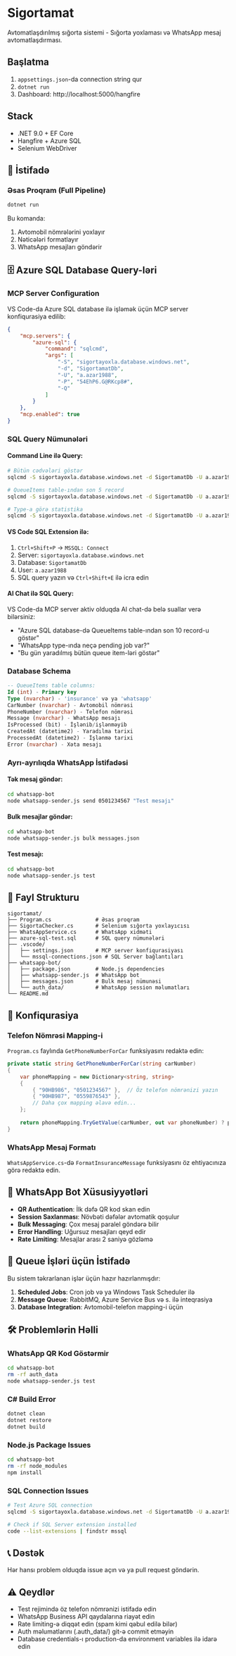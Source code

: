 # Sigortamat

Avtomatlaşdırılmış sığorta sistemi - Sığorta yoxlaması və WhatsApp mesaj avtomatlaşdırması.

## Başlatma
1. `appsettings.json`-da connection string qur
2. `dotnet run`
3. Dashboard: http://localhost:5000/hangfire

## Stack
- .NET 9.0 + EF Core
- Hangfire + Azure SQL
- Selenium WebDriver

## 🎯 İstifadə

### Əsas Proqram (Full Pipeline)
```bash
dotnet run
```

Bu komanda:
1. Avtomobil nömrələrini yoxlayır
2. Nəticələri formatlayır  
3. WhatsApp mesajları göndərir

## 🗄️ Azure SQL Database Query-ləri

### MCP Server Configuration
VS Code-da Azure SQL database ilə işləmək üçün MCP server konfiqurasiya edilib:

```json
{
    "mcp.servers": {
        "azure-sql": {
            "command": "sqlcmd",
            "args": [
                "-S", "sigortayoxla.database.windows.net",
                "-d", "SigortamatDb", 
                "-U", "a.azar1988",
                "-P", "54EhP6.G@RKcp8#",
                "-Q"
            ]
        }
    },
    "mcp.enabled": true
}
```

### SQL Query Nümunələri

#### Command Line ilə Query:
```bash
# Bütün cədvələri göstər
sqlcmd -S sigortayoxla.database.windows.net -d SigortamatDb -U a.azar1988 -P "54EhP6.G@RKcp8#" -Q "SELECT name FROM sys.tables ORDER BY name"

# QueueItems table-ından son 5 record
sqlcmd -S sigortayoxla.database.windows.net -d SigortamatDb -U a.azar1988 -P "54EhP6.G@RKcp8#" -Q "SELECT TOP 5 Id, Type, CarNumber, PhoneNumber, IsProcessed, CreatedAt FROM QueueItems ORDER BY CreatedAt DESC"

# Type-a görə statistika
sqlcmd -S sigortayoxla.database.windows.net -d SigortamatDb -U a.azar1988 -P "54EhP6.G@RKcp8#" -Q "SELECT Type, COUNT(*) as Count FROM QueueItems GROUP BY Type"
```

#### VS Code SQL Extension ilə:
1. `Ctrl+Shift+P` → `MSSQL: Connect`
2. Server: `sigortayoxla.database.windows.net`
3. Database: `SigortamatDb`
4. User: `a.azar1988`
5. SQL query yazın və `Ctrl+Shift+E` ilə icra edin

#### AI Chat ilə SQL Query:
VS Code-da MCP server aktiv olduqda AI chat-də belə suallar verə bilərsiniz:
- "Azure SQL database-də QueueItems table-ından son 10 record-u göstər"
- "WhatsApp type-ında neçə pending job var?"
- "Bu gün yaradılmış bütün queue item-ləri göstər"

### Database Schema
```sql
-- QueueItems table columns:
Id (int) - Primary key
Type (nvarchar) - 'insurance' və ya 'whatsapp' 
CarNumber (nvarchar) - Avtomobil nömrəsi
PhoneNumber (nvarchar) - Telefon nömrəsi
Message (nvarchar) - WhatsApp mesajı
IsProcessed (bit) - İşlənib/işlənməyib
CreatedAt (datetime2) - Yaradılma tarixi
ProcessedAt (datetime2) - İşlənmə tarixi
Error (nvarchar) - Xəta mesajı
```

### Ayrı-ayrılıqda WhatsApp İstifadəsi

#### Tək mesaj göndər:
```bash
cd whatsapp-bot
node whatsapp-sender.js send 0501234567 "Test mesajı"
```

#### Bulk mesajlar göndər:
```bash
cd whatsapp-bot  
node whatsapp-sender.js bulk messages.json
```

#### Test mesajı:
```bash
cd whatsapp-bot
node whatsapp-sender.js test
```

## 📁 Fayl Strukturu

```
sigortamat/
├── Program.cs              # Əsas proqram
├── SigortaChecker.cs       # Selenium sığorta yoxlayıcısı
├── WhatsAppService.cs      # WhatsApp xidməti
├── azure-sql-test.sql      # SQL query nümunələri
├── .vscode/
│   ├── settings.json       # MCP server konfiqurasiyası
│   └── mssql-connections.json # SQL Server bağlantıları
├── whatsapp-bot/
│   ├── package.json        # Node.js dependencies
│   ├── whatsapp-sender.js  # WhatsApp bot
│   ├── messages.json       # Bulk mesaj nümunəsi
│   └── auth_data/          # WhatsApp session məlumatları
└── README.md
```

## 🔧 Konfiqurasiya

### Telefon Nömrəsi Mapping-i
`Program.cs` faylında `GetPhoneNumberForCar` funksiyasını redaktə edin:

```csharp
private static string GetPhoneNumberForCar(string carNumber)
{
    var phoneMapping = new Dictionary<string, string>
    {
        { "90HB986", "0501234567" },  // Öz telefon nömrənizi yazın
        { "90HB987", "0559876543" },
        // Daha çox mapping əlavə edin...
    };
    
    return phoneMapping.TryGetValue(carNumber, out var phoneNumber) ? phoneNumber : "";
}
```

### WhatsApp Mesaj Formatı
`WhatsAppService.cs`-də `FormatInsuranceMessage` funksiyasını öz ehtiyacınıza görə redaktə edin.

## 📱 WhatsApp Bot Xüsusiyyətləri

- **QR Authentication**: İlk dəfə QR kod skan edin
- **Session Saxlanması**: Növbəti dəfələr avtomatik qoşulur
- **Bulk Messaging**: Çox mesaj paralel göndərə bilir
- **Error Handling**: Uğursuz mesajları qeyd edir
- **Rate Limiting**: Mesajlar arası 2 saniyə gözləmə

## 🔄 Queue İşləri üçün İstifadə

Bu sistem təkrarlanan işlər üçün hazır hazırlanmışdır:

1. **Scheduled Jobs**: Cron job və ya Windows Task Scheduler ilə
2. **Message Queue**: RabbitMQ, Azure Service Bus və s. ilə inteqrasiya
3. **Database Integration**: Avtomobil-telefon mapping-i üçün

## 🛠️ Problemlərin Həlli

### WhatsApp QR Kod Göstərmir
```bash
cd whatsapp-bot
rm -rf auth_data
node whatsapp-sender.js test
```

### C# Build Error
```bash
dotnet clean
dotnet restore  
dotnet build
```

### Node.js Package Issues
```bash
cd whatsapp-bot
rm -rf node_modules
npm install
```

### SQL Connection Issues
```bash
# Test Azure SQL connection
sqlcmd -S sigortayoxla.database.windows.net -d SigortamatDb -U a.azar1988 -P "54EhP6.G@RKcp8#" -Q "SELECT 1"

# Check if SQL Server extension installed
code --list-extensions | findstr mssql
```

## 📞 Dəstək

Hər hansı problem olduqda issue açın və ya pull request göndərin.

## ⚠️ Qeydlər

- Test rejimində öz telefon nömrənizi istifadə edin
- WhatsApp Business API qaydalarına riayət edin  
- Rate limiting-ə diqqət edin (spam kimi qəbul edilə bilər)
- Auth məlumatlarını (.auth_data/) git-ə commit etməyin
- Database credentials-ı production-da environment variables ilə idarə edin

